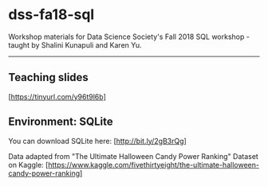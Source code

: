 # dss-fa18-sql

Workshop materials for Data Science Society's Fall 2018 SQL workshop - taught by Shalini Kunapuli and Karen Yu.

---

## Teaching slides
[https://tinyurl.com/y96t9l6b]

## Environment: SQLite
You can download SQLite here: [http://bit.ly/2gB3rQg]

Data adapted from "The Ultimate Halloween Candy Power Ranking" Dataset on Kaggle: [https://www.kaggle.com/fivethirtyeight/the-ultimate-halloween-candy-power-ranking]
